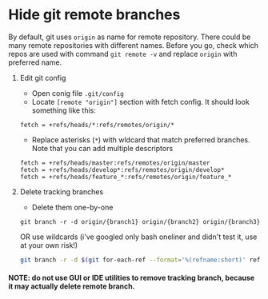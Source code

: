 # Hide git remote branches
By default, git uses `origin` as name for remote repository. There could be many remote repositories with different names. Before you go, check which repos are used with command  `git remote -v` and replace `origin` with preferred name.
	
1. Edit git config
	* Open conig file `.git/config`
	* Locate `[remote "origin"]` section with fetch config. It should look something like this:
	```
	fetch = +refs/heads/*:refs/remotes/origin/*
	```
	* Replace asterisks (`*`) with wldcard that match preferred branches.
	Note that you can add multiple descriptors
	```
	fetch = +refs/heads/master:refs/remotes/origin/master
	fetch = +refs/heads/develop*:refs/remotes/origin/develop*
	fetch = +refs/heads/feature_*:refs/remotes/origin/feature_*
	```

2. Delete tracking branches
	* Delete them one-by-one
	```batch
	git branch -r -d origin/{branch1} origin/{branch2} origin/{branch3}
	```
	OR use wildcards (i've googled only bash oneliner and didn't test it, use at your own risk!)
	```bash
	git branch -r -d $(git for-each-ref --format='%(refname:short)' refs/remotes/origin/{wildcard})
	```
	
#### NOTE: do not use GUI or IDE utilities to remove tracking branch, because it may actually delete remote branch.
